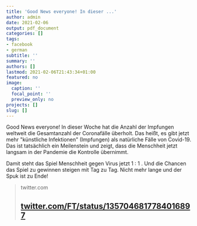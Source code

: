 ```yaml
---
title: 'Good News everyone! In dieser ...'
author: admin
date: 2021-02-06
output: pdf_document
categories: []
tags:
- facebook
- german
subtitle: ''
summary: ''
authors: []
lastmod: 2021-02-06T21:43:34+01:00
featured: no
image:
  caption: ''
  focal_point: ''
  preview_only: no
projects: []
slug: []
---
```

Good News everyone! In dieser Woche hat die Anzahl der Impfungen weltweit die Gesamtanzahl der Coronafälle überholt. Das heißt, es gibt jetzt mehr "künstliche Infektionen" (Impfungen) als natürliche Fälle von Covid-19. Das ist tatsächlich ein Meilenstein und zeigt, dass die Menschheit jetzt langsam in der Pandemie die Kontrolle übernimmt. 

Damit steht das Spiel Menschheit gegen Virus jetzt 1 : 1 . Und die Chancen das Spiel zu gewinnen steigen mit Tag zu Tag. Nicht mehr lange und der Spuk ist zu Ende!
> twitter.com
> ## [twitter.com/FT/status/1357046817784016897](https://twitter.com/FT/status/1357046817784016897)
>


